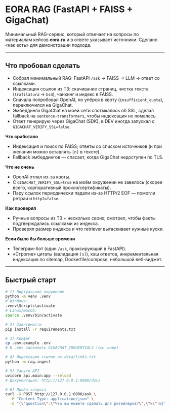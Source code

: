 # EORA RAG (FastAPI + FAISS + GigaChat)

Минимальный RAG-сервис, который отвечает на вопросы по материалам кейсов **eora.ru** и в ответе указывает источники. Сделано «как есть» для демонстрации подхода.

---

## Что пробовал сделать

- Собрал минимальный RAG: FastAPI `/ask` → FAISS → LLM → ответ со ссылками.  
- Индексация ссылок из ТЗ: скачивание страниц, чистка текста (`trafilatura` → `bs4`), чанкинг и индекс в FAISS.  
- Сначала попробовал OpenAI, но упёрся в квоту (`insufficient_quota`), переключился на GigaChat.  
- Эмбеддинги GigaChat на моей сети спотыкались об SSL, сделал fallback на `sentence-transformers`, чтобы индексация не ломалась.  
- Ответ генерирую через GigaChat (SDK), в DEV иногда запускал с `GIGACHAT_VERIFY_SSL=false`.

**Что сработало**
- Индексация и поиск по FAISS; ответы со списком источников (и при желании можно вставлять `[n]` в тексте).
- Fallback эмбеддингов — спасает, когда GigaChat недоступен по TLS.

**Что не очень**
- OpenAI отпал из-за квоты.
- С `GIGACHAT_VERIFY_SSL=true` на моём окружении не завелось (скорее всего, корпоративный прокси/сертификаты).
- Пару ссылок периодически падали из-за HTTP/2 EOF — помогли ретраи и `http2=false`.

**Как проверял**
- Ручные вопросы из ТЗ + несколько своих; смотрел, чтобы факты подтверждались ссылками из индекса.
- Проверял размер индекса и что retriever вытаскивает нужные куски.

**Если было бы больше времени**
- Телеграм-бот (один `/ask`, проксирующий в FastAPI).
- «Строгие» цитаты (валидация `[n]`), кэш ответов, инкрементальная индексация по sitemap, Dockerfile/compose, небольшой веб-виджет.

---

## Быстрый старт

```bash
# 1) Виртуальное окружение
python -m venv .venv
# Windows:
.venv\Scripts\activate
# Linux/macOS:
source .venv/bin/activate

# 2) Зависимости
pip install -r requirements.txt

# 3) Конфиг
cp .env.example .env
# В .env заполнить GIGACHAT_CREDENTIALS (см. ниже)

# 4) Индексация ссылок из data/links.txt
python -m rag.ingest

# 5) Запуск API
uvicorn api.main:app --reload
# Документация: http://127.0.0.1:8000/docs

# 6) Проба запроса
curl -X POST http://127.0.0.1:8000/ask \
  -H "Content-Type: application/json" \
  -d "{\"question\":\"Что вы можете сделать для ритейлеров?\",\"k\":6}"

